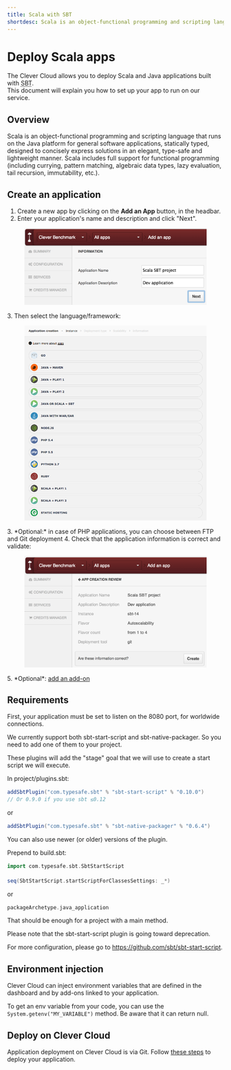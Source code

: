 ```yaml
---
title: Scala with SBT
shortdesc: Scala is an object-functional programming and scripting language that runs on the Java platform…
---
```


# Deploy Scala apps

The Clever Cloud allows you to deploy Scala and Java applications built with <acronym title=" Simple Build Tool">SBT</acronym>.  
This document will explain you how to set up your app to run on our service.

## Overview

Scala is an object-functional programming and scripting language that runs on the Java platform for general software applications, statically typed, designed to concisely express solutions in an elegant, type-safe and lightweight manner. Scala includes full support for functional programming (including currying, pattern matching, algebraic data types, lazy evaluation, tail recursion, immutability, etc.).

## Create an application

1. Create a new app by clicking on the **Add an App** button, in the headbar. 
2. Enter your application's name and description and click "Next".
<figure class="cc-content-img">
  <img src="/assets/images/screens/scalasbt/scalasbt_create.png"/>
</figure>
3. Then select the language/framework:  <figure class="cc-content-img"><img src="/assets/images/javawarapp.png"></figure>
3. *Optional:* in case of PHP applications, you can choose between FTP and Git deployment
4. Check that the application information is correct and validate: <figure class="cc-content-img"><img src="/assets/images/screens/scalasbt/scalasbt_validation.png"/></figure>
5. *Optional*: <a href="/addons/add-an-addon/">add an add-on</a>

## Requirements

First, your application must be set to listen on the 8080 port, for worldwide
connections.

We currently support both sbt-start-script and sbt-native-packager. So
you need to add one of them to your project.

These plugins will add the "stage" goal that we will use to create a
start script we will execute.

In project/plugins.sbt:

```scala
addSbtPlugin("com.typesafe.sbt" % "sbt-start-script" % "0.10.0")
// Or 0.9.0 if you use sbt ≤0.12
```

or

```scala
addSbtPlugin("com.typesafe.sbt" % "sbt-native-packager" % "0.6.4")
```

You can also use newer (or older) versions of the plugin.

Prepend to build.sbt:

```scala
import com.typesafe.sbt.SbtStartScript

seq(SbtStartScript.startScriptForClassesSettings: _*)
```

or

```scala
packageArchetype.java_application
```

That should be enough for a project with a main method.

Please note that the sbt-start-script plugin is going toward deprecation.

For more configuration, please go to <a href="https://github.com/sbt/sbt-start-script" target="_blank">https://github.com/sbt/sbt-start-script</a>.

## Environment injection

Clever Cloud can inject environment variables that are defined in the
dashboard and by add-ons linked to your application.

To get an env variable from your code, you can use the `System.getenv("MY_VARIABLE")` method. Be aware that it can return null.

## Deploy on Clever Cloud

Application deployment on Clever Cloud is via Git. Follow [these steps](/clever-cloud-overview/add-application/) to deploy your application.
